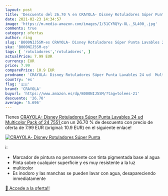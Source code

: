 ```yaml
---
layout: post
title: 'Descuento del 26.70 % en CRAYOLA- Disney Rotuladores Súper Punta '
date: 2021-02-23 14:34:57
image: 'https://m.media-amazon.com/images/I/51CYRQYy-8L._SL400_.jpg'
comments: true
category: ofertas
author: ring
slug: 'B000NIJ5SM-es CRAYOLA- Disney Rotuladores Súper Punta Lavables 24 ud...'
sku: 'B000NIJ5SM-es'
tags: [ 'rotuladores','rotuladores', ]
actualPrice: 7.99 EUR
currency: EUR
price: 7.99
comparePrice: 10.9 EUR
prodname: 'CRAYOLA- Disney Rotuladores Súper Punta Lavables 24 ud  Multicolor  Pack of 24  7551 '
country: 'es'
flag: '🇪🇸'
brand: 'CRAYOLA'
buyurl: 'https://www.amazon.es/dp/B000NIJ5SM/?tag=tolees-21'
descuento: '26.70'
average: '5.696'
---
```


Tienes [CRAYOLA- Disney Rotuladores Súper Punta Lavables 24 ud  Multicolor  Pack of 24  7551 ](https://www.amazon.es/dp/B000NIJ5SM/?tag=tolees-21) con un 26.70 % de descuento con precio de oferta de 7.99 EUR (original: 10.9 EUR) en el siguiente enlace!

[![CRAYOLA- Disney Rotuladores Súper Punta ](https://m.media-amazon.com/images/I/51CYRQYy-8L._SL400_.jpg)](https://www.amazon.es/dp/B000NIJ5SM/?tag=tolees-21)

ℹ️:

- Marcador de pintura no permanente con tinta pigmentada base al agua
- Pinta sobre cualquier superficie y es muy resistente a la luz
- multicolor
- Es inodoro y las manchas se pueden lavar con agua, desapareciendo inmediatamente

[🛒 Accede a la oferta!!](https://www.amazon.es/dp/B000NIJ5SM/?tag=tolees-21)
